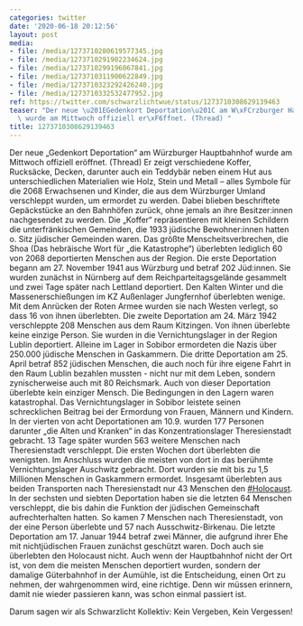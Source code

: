 ```yaml
---
categories: twitter
date: '2020-06-18 20:12:56'
layout: post
media:
- file: /media/1273710280619577345.jpg
- file: /media/1273710291902234624.jpg
- file: /media/1273710299196067841.jpg
- file: /media/1273710311900622849.jpg
- file: /media/1273710323292426240.jpg
- file: /media/1273710332532477952.jpg
ref: https://twitter.com/schwarzlichtwue/status/1273710308629139463
teaser: "Der neue \u201EGedenkort Deportation\u201C am W\xFCrzburger Hauptbahnhof\
  \ wurde am Mittwoch offiziell er\xF6ffnet. (Thread) "
title: 1273710308629139463
---
```

Der neue „Gedenkort Deportation“ am Würzburger Hauptbahnhof wurde am Mittwoch offiziell eröffnet. (Thread) 
Er zeigt verschiedene Koffer, Rucksäcke, Decken, darunter auch ein Teddybär neben einem Hut aus unterschiedlichen Materialien wie Holz, Stein und Metall – alles Symbole für die 2068 Erwachsenen und Kinder, die aus dem Würzburger Umland verschleppt wurden, um ermordet zu werden. 
Dabei blieben beschriftete Gepäckstücke an den Bahnhöfen zurück, ohne jemals an ihre Besitzer:innen nachgesendet zu werden. Die „Koffer“ repräsentieren mit kleinen Schildern die unterfränkischen Gemeinden, die 1933 jüdische Bewohner:innen hatten o. Sitz jüdischer Gemeinden waren.
Das größte Menscheitsverbrechen, die Shoa (Das hebräische Wort für „die Katastrophe“) überlebten lediglich 60 von 2068 deportierten Menschen aus der Region. Die erste Deportation begann am 27. November 1941 aus Würzburg und betraf 202 Jüd:innen.
Sie wurden zunächst in Nürnberg auf dem Reichparteitagsgelände gesammelt und zwei Tage später nach Lettland deportiert. Den Kalten Winter und die Massenerschießungen im KZ Außenlager Jungfernhof überlebten wenige.
Mit dem Anrücken der Roten Armee wurden sie nach Westen verlegt, so dass 16 von ihnen überlebten.
Die zweite Deportation am 24. März 1942 verschleppte 208 Menschen aus dem Raum Kitzingen. Von ihnen überlebte keine einzige Person. Sie wurden in die Vernichtungslager in der Region Lublin deportiert.
Alleine im Lager in Sobibor ermordeten die Nazis über 250.000 jüdische Menschen in Gaskammern.
Die dritte Deportation am 25. April betraf 852 jüdischen Menschen, die auch noch für ihre eigene Fahrt in den Raum Lublin bezahlen mussten - nicht nur mit dem Leben, sondern zynischerweise auch mit 80 Reichsmark. Auch von dieser Deportation überlebte kein einziger Mensch.
Die Bedingungen in den Lagern waren katastrophal. Das Vernichtungslager in Sobibor leistete seinen schrecklichen Beitrag bei der Ermordung von Frauen, Männern und Kindern.
In der vierten von acht Deportationen am 10.9. wurden 177 Personen darunter „die Alten und Kranken“ in das Konzentrationslager Theresienstadt gebracht. 13 Tage später wurden 563 weitere Menschen nach Theresienstadt verschleppt.
Die ersten Wochen dort überlebten die wenigsten. Im Anschluss wurden die meisten von dort in das berühmte Vernichtungslager Auschwitz gebracht. Dort wurden sie mit bis zu 1,5 Millionen Menschen in Gaskammern ermordet.
Insgesamt überlebten aus beiden Transporten nach Theresienstadt nur 43 Menschen den [#Holocaust](/t/holocaust).
In der sechsten und siebten Deportation haben sie die letzten 64 Menschen verschleppt, die bis dahin die Funktion der jüdischen Gemeinschaft aufrechterhalten hatten. So kamen 7 Menschen nach Theresienstadt, von der eine Person überlebte und 57 nach Ausschwitz-Birkenau.
Die letzte Deportation am 17. Januar 1944 betraf zwei Männer, die aufgrund ihrer Ehe mit nichtjüdischen Frauen zunächst geschützt waren. Doch auch sie überlebten den Holocaust nicht.
Auch wenn der Hauptbahnhof nicht der Ort ist, von dem die meisten Menschen deportiert wurden, sondern der damalige Güterbahnhof in der Aumühle, ist die Entscheidung, einen Ort zu nehmen, der wahrgenommen wird, eine richtige.
Denn wir müssen erinnern, damit nie wieder passieren kann, was schon einmal passiert ist. 



Darum sagen wir als Schwarzlicht Kollektiv: Kein Vergeben, Kein Vergessen!
